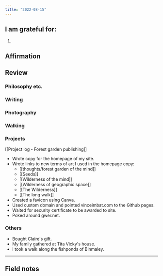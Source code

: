 ```yaml
---
title: "2022-08-15"
---
```

## I am grateful for:
1. 

## Affirmation

## Review
### Philosophy etc.

### Writing

### Photography

### Walking

### Projects

[[Project log - Forest garden publishing]]

- Wrote copy for the homepage of my site.
- Wrote links to new terms of art I used in the homepage copy:
	- [[thoughts/forest garden of the mind]]
	- [[Seeds]]
	- [[Wilderness of the mind]]
	- [[Wilderness of geographic space]]
	- [[The Wilderness]]
	- [[The long walk]]
- Created a favicon using Canva.
- Used custom domain and pointed vinceimbat.com to the Github pages.
- Waited for security certificate to be awarded to site.
- Poked around gwer.net.

### Others

- Bought Claire's gift.
- My family gathered at Tita Vicky's house.
- I took a walk along the fishponds of Binmaley.

---
## Field notes

